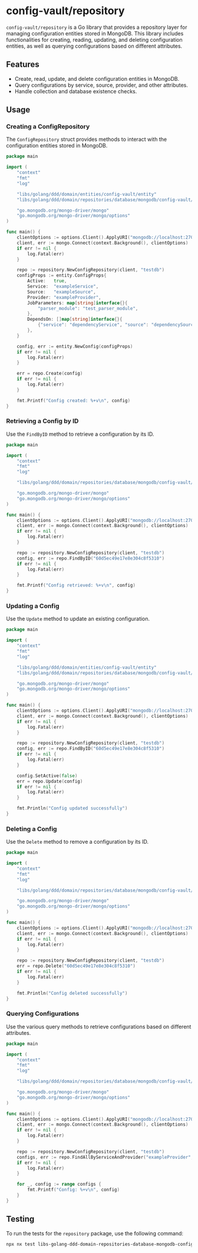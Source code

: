 # config-vault/repository

`config-vault/repository` is a Go library that provides a repository layer for managing configuration entities stored in MongoDB. This library includes functionalities for creating, reading, updating, and deleting configuration entities, as well as querying configurations based on different attributes.

## Features

- Create, read, update, and delete configuration entities in MongoDB.
- Query configurations by service, source, provider, and other attributes.
- Handle collection and database existence checks.

## Usage

### Creating a ConfigRepository

The `ConfigRepository` struct provides methods to interact with the configuration entities stored in MongoDB.

```go
package main

import (
    "context"
    "fmt"
    "log"

    "libs/golang/ddd/domain/entities/config-vault/entity"
    "libs/golang/ddd/domain/repositories/database/mongodb/config-vault/repository"

    "go.mongodb.org/mongo-driver/mongo"
    "go.mongodb.org/mongo-driver/mongo/options"
)

func main() {
    clientOptions := options.Client().ApplyURI("mongodb://localhost:27017")
    client, err := mongo.Connect(context.Background(), clientOptions)
    if err != nil {
        log.Fatal(err)
    }

    repo := repository.NewConfigRepository(client, "testdb")
    configProps := entity.ConfigProps{
        Active:   true,
        Service:  "exampleService",
        Source:   "exampleSource",
        Provider: "exampleProvider",
		JobParameters: map[string]interface{}{
			"parser_module": "test_parser_module",
		},
        DependsOn: []map[string]interface{}{
            {"service": "dependencyService", "source": "dependencySource"},
        },
    }

    config, err := entity.NewConfig(configProps)
    if err != nil {
        log.Fatal(err)
    }

    err = repo.Create(config)
    if err != nil {
        log.Fatal(err)
    }

    fmt.Printf("Config created: %+v\n", config)
}
```

### Retrieving a Config by ID

Use the `FindByID` method to retrieve a configuration by its ID.

```go
package main

import (
    "context"
    "fmt"
    "log"

    "libs/golang/ddd/domain/repositories/database/mongodb/config-vault/repository"

    "go.mongodb.org/mongo-driver/mongo"
    "go.mongodb.org/mongo-driver/mongo/options"
)

func main() {
    clientOptions := options.Client().ApplyURI("mongodb://localhost:27017")
    client, err := mongo.Connect(context.Background(), clientOptions)
    if err != nil {
        log.Fatal(err)
    }

    repo := repository.NewConfigRepository(client, "testdb")
    config, err := repo.FindByID("60d5ec49e17e8e304c8f5310")
    if err != nil {
        log.Fatal(err)
    }

    fmt.Printf("Config retrieved: %+v\n", config)
}
```

### Updating a Config

Use the `Update` method to update an existing configuration.

```go
package main

import (
    "context"
    "fmt"
    "log"

    "libs/golang/ddd/domain/entities/config-vault/entity"
    "libs/golang/ddd/domain/repositories/database/mongodb/config-vault/repository"

    "go.mongodb.org/mongo-driver/mongo"
    "go.mongodb.org/mongo-driver/mongo/options"
)

func main() {
    clientOptions := options.Client().ApplyURI("mongodb://localhost:27017")
    client, err := mongo.Connect(context.Background(), clientOptions)
    if err != nil {
        log.Fatal(err)
    }

    repo := repository.NewConfigRepository(client, "testdb")
    config, err := repo.FindByID("60d5ec49e17e8e304c8f5310")
    if err != nil {
        log.Fatal(err)
    }

    config.SetActive(false)
    err = repo.Update(config)
    if err != nil {
        log.Fatal(err)
    }

    fmt.Println("Config updated successfully")
}
```

### Deleting a Config

Use the `Delete` method to remove a configuration by its ID.

```go
package main

import (
    "context"
    "fmt"
    "log"

    "libs/golang/ddd/domain/repositories/database/mongodb/config-vault/repository"

    "go.mongodb.org/mongo-driver/mongo"
    "go.mongodb.org/mongo-driver/mongo/options"
)

func main() {
    clientOptions := options.Client().ApplyURI("mongodb://localhost:27017")
    client, err := mongo.Connect(context.Background(), clientOptions)
    if err != nil {
        log.Fatal(err)
    }

    repo := repository.NewConfigRepository(client, "testdb")
    err = repo.Delete("60d5ec49e17e8e304c8f5310")
    if err != nil {
        log.Fatal(err)
    }

    fmt.Println("Config deleted successfully")
}
```

### Querying Configurations

Use the various query methods to retrieve configurations based on different attributes.

```go
package main

import (
    "context"
    "fmt"
    "log"

    "libs/golang/ddd/domain/repositories/database/mongodb/config-vault/repository"

    "go.mongodb.org/mongo-driver/mongo"
    "go.mongodb.org/mongo-driver/mongo/options"
)

func main() {
    clientOptions := options.Client().ApplyURI("mongodb://localhost:27017")
    client, err := mongo.Connect(context.Background(), clientOptions)
    if err != nil {
        log.Fatal(err)
    }

    repo := repository.NewConfigRepository(client, "testdb")
    configs, err := repo.FindAllByServiceAndProvider("exampleProvider", "exampleService")
    if err != nil {
        log.Fatal(err)
    }

    for _, config := range configs {
        fmt.Printf("Config: %+v\n", config)
    }
}
```

## Testing

To run the tests for the `repository` package, use the following command:

```sh
npx nx test libs-golang-ddd-domain-repositories-database-mongodb-config-vault-repository
```
